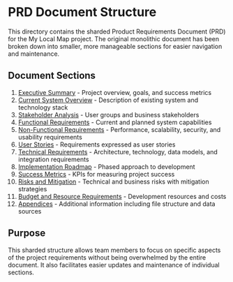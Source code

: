 # PRD Document Structure

This directory contains the sharded Product Requirements Document (PRD) for the My Local Map project. The original monolithic document has been broken down into smaller, more manageable sections for easier navigation and maintenance.

## Document Sections

1. [Executive Summary](01_executive_summary.md) - Project overview, goals, and success metrics
2. [Current System Overview](02_current_system_overview.md) - Description of existing system and technology stack
3. [Stakeholder Analysis](03_stakeholder_analysis.md) - User groups and business stakeholders
4. [Functional Requirements](04_functional_requirements.md) - Current and planned system capabilities
5. [Non-Functional Requirements](05_non_functional_requirements.md) - Performance, scalability, security, and usability requirements
6. [User Stories](06_user_stories.md) - Requirements expressed as user stories
7. [Technical Requirements](07_technical_requirements.md) - Architecture, technology, data models, and integration requirements
8. [Implementation Roadmap](08_implementation_roadmap.md) - Phased approach to development
9. [Success Metrics](09_success_metrics.md) - KPIs for measuring project success
10. [Risks and Mitigation](10_risks_and_mitigation.md) - Technical and business risks with mitigation strategies
11. [Budget and Resource Requirements](11_budget_and_resource_requirements.md) - Development resources and costs
12. [Appendices](12_appendices.md) - Additional information including file structure and data sources

## Purpose

This sharded structure allows team members to focus on specific aspects of the project requirements without being overwhelmed by the entire document. It also facilitates easier updates and maintenance of individual sections.